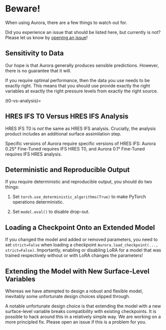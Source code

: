 # Beware!

When using Aurora, there are a few things to watch out for.

Did you experience an issue that should be listed here, but currently is not?
Please let us know by [opening an issue](https://github.com/microsoft/aurora/issues/new)!

## Sensitivity to Data

Our hope is that Aurora generally produces sensible predictions.
However, there is no guarantee that it will.

If you require optimal performance,
then the data you use needs to be exactly right.
This means that you should use provide
exactly the right variables
at exactly the right pressure levels
from exactly the right source.

(t0-vs-analysis)=
## HRES IFS T0 Versus HRES IFS Analysis

HRES IFS T0 is _not_ the same as HRES IFS analysis.
Crucially, the analysis product includes an additional surface assimilation step.

Specific versions of Aurora require specific versions of HRES IFS:
Aurora 0.25° Fine-Tuned requires IFS HRES T0,
and Aurora 0.1° Fine-Tuned requires IFS HRES analysis.

## Deterministic and Reproducible Output

If you require deterministic and reproducible output,
you should do two things:

1. Set `torch.use_deterministic_algorithms(True)` to make PyTorch operations deterministic.

2. Set `model.eval()` to disable drop-out.

## Loading a Checkpoint Onto an Extended Model

If you changed the model and added or removed parameters, you need to set `strict=False` when
loading a checkpoint `Aurora.load_checkpoint(..., strict=False)`.
Importantly, enabling or disabling LoRA for a model that was trained respectively without or
with LoRA changes the parameters!

## Extending the Model with New Surface-Level Variables

Whereas we have attempted to design a robust and flexible model,
inevitably some unfortunate design choices slipped through.

A notable unfortunate design choice is that extending the model with a new surface-level
variable breaks compatibility with existing checkpoints.
It is possible to hack around this in a relatively simple way.
We are working on a more principled fix.
Please open an issue if this is a problem for you.

